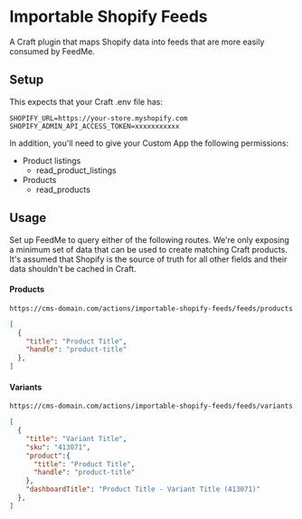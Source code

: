 # Importable Shopify Feeds

A Craft plugin that maps Shopify data into feeds that are more easily consumed by FeedMe.

## Setup

This expects that your Craft .env file has:

```env
SHOPIFY_URL=https://your-store.myshopify.com
SHOPIFY_ADMIN_API_ACCESS_TOKEN=xxxxxxxxxxx
```

In addition, you'll need to give your Custom App the following permissions:

- Product listings
  - read_product_listings
- Products
  - read_products

## Usage

Set up FeedMe to query either of the following routes.  We're only exposing a minimum set of data that can be used to create matching Craft products.  It's assumed that Shopify is the source of truth for all other fields and their data shouldn't be cached in Craft.

#### Products

`https://cms-domain.com/actions/importable-shopify-feeds/feeds/products`

```json
[
  {
    "title": "Product Title",
    "handle": "product-title"
  },
]
```

#### Variants

`https://cms-domain.com/actions/importable-shopify-feeds/feeds/variants`

```json
[
  {
    "title": "Variant Title",
    "sku": "413071",
    "product":{
      "title": "Product Title",
      "handle": "product-title"
    },
    "dashboardTitle": "Product Title - Variant Title (413071)"
  },
]
```
